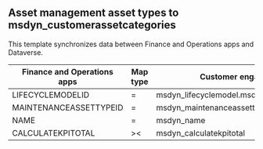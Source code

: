 ## Asset management asset types to msdyn_customerassetcategories

This template synchronizes data between Finance and Operations apps and Dataverse.

Finance and Operations apps | Map type | Customer engagement apps | Default value
---|---|---|---
LIFECYCLEMODELID | = | msdyn_lifecyclemodel.msdyn_assetlifecyclemodel_id | 
MAINTENANCEASSETTYPEID | = | msdyn_maintenanceassettypeid | 
NAME | = | msdyn_name | 
CALCULATEKPITOTAL | >< | msdyn_calculatekpitotal | 
